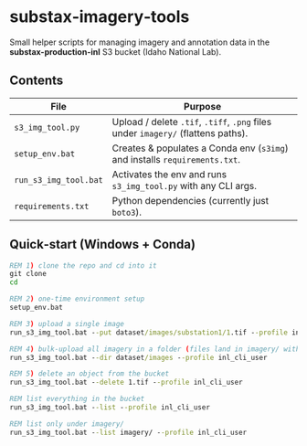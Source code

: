 # substax‑imagery‑tools

Small helper scripts for managing imagery and annotation data in the  
**substax-production-inl** S3 bucket (Idaho National Lab).

## Contents
| File | Purpose |
|------|---------|
| `s3_img_tool.py` | Upload / delete `.tif`, `.tiff`, `.png` files under `imagery/` (flattens paths). |
| `setup_env.bat` | Creates & populates a Conda env (`s3img`) and installs `requirements.txt`. |
| `run_s3_img_tool.bat` | Activates the env and runs `s3_img_tool.py` with any CLI args. |
| `requirements.txt` | Python dependencies (currently just `boto3`). |

## Quick‑start (Windows + Conda)

```bat
REM 1) clone the repo and cd into it
git clone 
cd 

REM 2) one‑time environment setup
setup_env.bat

REM 3) upload a single image
run_s3_img_tool.bat --put dataset/images/substation1/1.tif --profile inl_cli_user

REM 4) bulk‑upload all imagery in a folder (files land in imagery/ with flat names)
run_s3_img_tool.bat --dir dataset/images --profile inl_cli_user

REM 5) delete an object from the bucket
run_s3_img_tool.bat --delete 1.tif --profile inl_cli_user

REM list everything in the bucket
run_s3_img_tool.bat --list --profile inl_cli_user

REM list only under imagery/
run_s3_img_tool.bat --list imagery/ --profile inl_cli_user
```